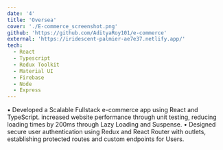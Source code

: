 ```yaml
---
date: '4'
title: 'Oversea'
cover: './E-commerce_screenshot.png'
github: 'https://github.com/AdityaRoy101/e-commerce'
external: 'https://iridescent-palmier-ae7e37.netlify.app/'
tech:
  - React
  - Typescript
  - Redux Toolkit
  - Material UI
  - Firebase
  - Node
  - Express
---
```


• Developed a Scalable Fullstack e-commerce app using React and TypeScript. increased website performance
through unit testing, reducing loading times by 200ms through Lazy Loading and Suspense.
• Designed secure user authentication using Redux and React Router with outlets, establishing protected routes and custom endpoints for Users.
